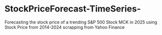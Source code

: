 # StockPriceForecast-TimeSeries-
Forecasting the stock price of a trending S&amp;P 500 Stock MCK in 2025 using Stock Price from 2014-2024 scrapping from Yahoo Finance
